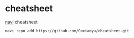 # cheatsheet
[navi](https://github.com/denisidoro/navi) cheatsheet

 `navi repo add https://github.com/Coxianyu/cheatsheet.git`
